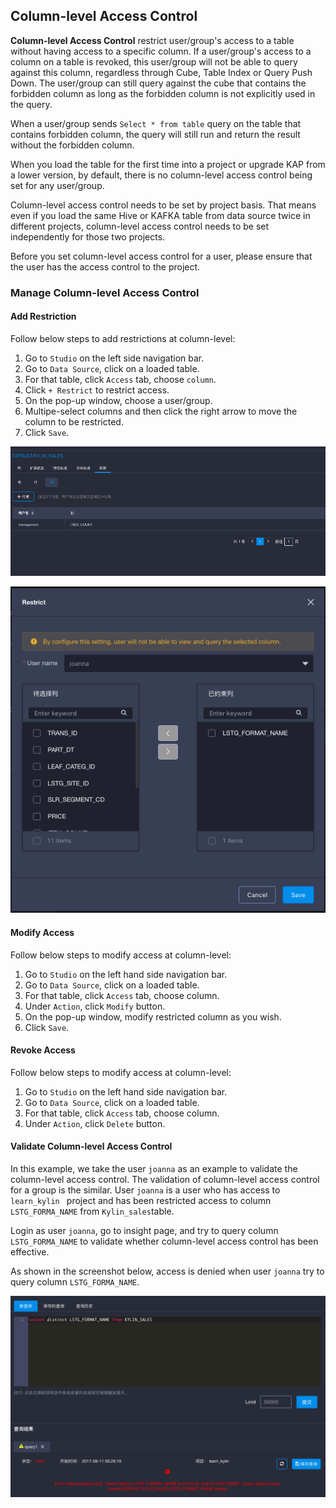 ## Column-level Access Control

**Column-level Access Control** restrict user/group's access to a table without having access to a specific column. If a user/group's access to a column on a table is revoked, this user/group will not be able to query against this column, regardless through Cube, Table Index or Query Push Down. The user/group can still query against the cube that contains the forbidden column as long as the forbidden column is not explicitly used in the query. 

When a user/group sends `Select * from table` query on the table that contains forbidden column, the query will still run and return the result without the forbidden column. 

When you load the table for the first time into a project or upgrade KAP from a lower version, by default, there is no column-level access control being set for any user/group.

Column-level access control needs to be set by project basis. That means even if you load the same Hive or KAFKA table from data source twice in different projects, column-level access control needs to be set independently for those two projects. 

Before you set column-level access control for a user, please ensure that the user has the access control to the project.  

### Manage Column-level Access Control

#### Add Restriction

Follow below steps to add restrictions at column-level:

1. Go to `Studio` on the left side navigation bar.
2. Go to `Data Source`, click on a loaded table.
3. For that table, click `Access` tab, choose `column`.
4. Click `+ Restrict` to restrict access. 
5. On the pop-up window, choose a user/group. 
6. Multipe-select columns and then click the right arrow to move the column to be restricted. 
7. Click `Save`.

![Column-level access control](images/column/1.png)

![Add restriction](images/column/2.png)

#### Modify Access

Follow below steps to modify access at column-level:

1. Go to `Studio` on the left hand side navigation bar.
2. Go to `Data Source`, click on a loaded table.
3. For that table, click `Access` tab, choose column.
4. Under `Action`, click `Modify` button. 
5. On the pop-up window, modify restricted column as you wish.
6. Click `Save`.

#### Revoke Access

Follow below steps to modify access at column-level:

1. Go to `Studio` on the left hand side navigation bar.
2. Go to `Data Source`, click on a loaded table.
3. For that table, click `Access` tab, choose column.
4. Under `Action`, click `Delete` button. 

#### Validate Column-level Access Control

In this example, we take the user `joanna` as an example to validate the column-level access control. The validation of column-level access control for a group is the similar. User `joanna` is a user who has access to `learn_kylin ` project and has been restricted access to column `LSTG_FORMA_NAME` from `Kylin_sales`table.

Login as user `joanna`, go to insight page, and try to query column `LSTG_FORMA_NAME` to validate whether column-level access control has been effective.

As shown in the screenshot below, access is denied when user `joanna` try to query column `LSTG_FORMA_NAME`.

![Validation](images/column/3.png)
